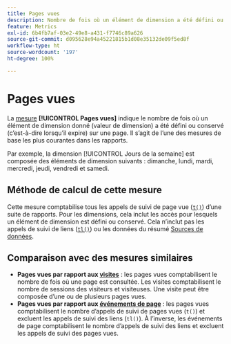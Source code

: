 ```yaml
---
title: Pages vues
description: Nombre de fois où un élément de dimension a été défini ou conservé dans Adobe Analytics.
feature: Metrics
exl-id: 6b4fb7af-03e2-49e8-a431-f7746c89a626
source-git-commit: d095628e94a45221815b1d08e35132de09f5ed8f
workflow-type: ht
source-wordcount: '197'
ht-degree: 100%

---
```


# Pages vues

La [mesure](overview.md) **[!UICONTROL Pages vues]** indique le nombre de fois où un élément de dimension donné (valeur de dimension) a été défini ou conservé (c’est-à-dire lorsqu’il expire) sur une page. Il s’agit de l’une des mesures de base les plus courantes dans les rapports.

Par exemple, la dimension [!UICONTROL Jours de la semaine] est composée des éléments de dimension suivants : dimanche, lundi, mardi, mercredi, jeudi, vendredi et samedi.

## Méthode de calcul de cette mesure

Cette mesure comptabilise tous les appels de suivi de page vue ([`t()`](/help/implement/vars/functions/t-method.md)) d’une suite de rapports. Pour les dimensions, cela inclut les accès pour lesquels un élément de dimension est défini ou conservé. Cela n’inclut pas les appels de suivi de liens ([`tl()`](/help/implement/vars/functions/tl-method.md)) ou les données du résumé [Sources de données](/help/import/data-sources/overview.md).

## Comparaison avec des mesures similaires

* **Pages vues par rapport aux [visites](visits.md)** : les pages vues comptabilisent le nombre de fois où une page est consultée. Les visites comptabilisent le nombre de sessions des visiteurs et visiteuses. Une visite peut être composée d’une ou de plusieurs pages vues.
* **Pages vues par rapport aux [événements de page](page-events.md)** : les pages vues comptabilisent le nombre d’appels de suivi de pages vues (`t()`) et excluent les appels de suivi des liens (`tl()`). À l’inverse, les événements de page comptabilisent le nombre d’appels de suivi des liens et excluent les appels de suivi des pages vues.
